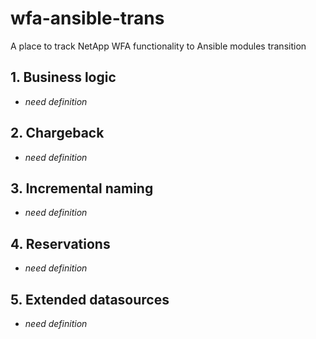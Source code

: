 # wfa-ansible-trans
A place to track NetApp WFA functionality to Ansible modules transition

## 1. Business logic
  * *need definition*

## 2. Chargeback
  * *need definition*

## 3. Incremental naming
  * *need definition*

## 4. Reservations
  * *need definition*

## 5. Extended datasources 
  * *need definition*

